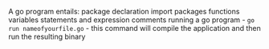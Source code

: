 A go program entails:
    package declaration
    import packages
    functions
    variables
    statements and expression
    comments
running a go program - `go run nameofyourfile.go` - this command will compile the application and then run the resulting binary

